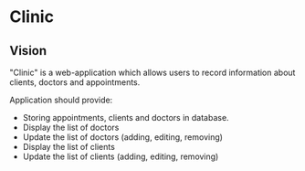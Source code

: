 # Clinic

## Vision

"Clinic" is a web-application which allows users to record information about clients, doctors and appointments.

Application should provide:
- Storing appointments, clients and doctors in database.
- Display the list of doctors
- Update the list of doctors (adding, editing, removing)
- Display the list of clients
- Update the list of clients (adding, editing, removing)
